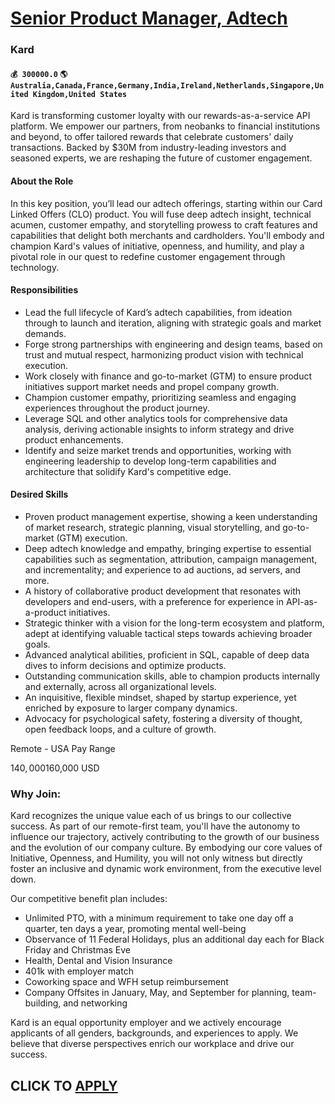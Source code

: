 # [Senior Product Manager, Adtech](https://www.remotewlb.com/apply/senior-product-manager-adtech-70952)  
### Kard  
#### `💰 300000.0` `🌎 Australia,Canada,France,Germany,India,Ireland,Netherlands,Singapore,United Kingdom,United States`  

Kard is transforming customer loyalty with our rewards-as-a-service API platform. We empower our partners, from neobanks to financial institutions and beyond, to offer tailored rewards that celebrate customers' daily transactions. Backed by $30M from industry-leading investors and seasoned experts, we are reshaping the future of customer engagement.

####  **About the Role**

In this key position, you’ll lead our adtech offerings, starting within our Card Linked Offers (CLO) product. You will fuse deep adtech insight, technical acumen, customer empathy, and storytelling prowess to craft features and capabilities that delight both merchants and cardholders. You'll embody and champion Kard's values of initiative, openness, and humility, and play a pivotal role in our quest to redefine customer engagement through technology.

####  **Responsibilities**

  * Lead the full lifecycle of Kard’s adtech capabilities, from ideation through to launch and iteration, aligning with strategic goals and market demands.
  * Forge strong partnerships with engineering and design teams, based on trust and mutual respect, harmonizing product vision with technical execution.
  * Work closely with finance and go-to-market (GTM) to ensure product initiatives support market needs and propel company growth.
  * Champion customer empathy, prioritizing seamless and engaging experiences throughout the product journey.
  * Leverage SQL and other analytics tools for comprehensive data analysis, deriving actionable insights to inform strategy and drive product enhancements.
  * Identify and seize market trends and opportunities, working with engineering leadership to develop long-term capabilities and architecture that solidify Kard's competitive edge.

####  **Desired Skills**

  * Proven product management expertise, showing a keen understanding of market research, strategic planning, visual storytelling, and go-to-market (GTM) execution.
  * Deep adtech knowledge and empathy, bringing expertise to essential capabilities such as segmentation, attribution, campaign management, and incrementality; and experience to ad auctions, ad servers, and more.
  * A history of collaborative product development that resonates with developers and end-users, with a preference for experience in API-as-a-product initiatives.
  * Strategic thinker with a vision for the long-term ecosystem and platform, adept at identifying valuable tactical steps towards achieving broader goals.
  * Advanced analytical abilities, proficient in SQL, capable of deep data dives to inform decisions and optimize products.
  * Outstanding communication skills, able to champion products internally and externally, across all organizational levels.
  * An inquisitive, flexible mindset, shaped by startup experience, yet enriched by exposure to larger company dynamics.
  * Advocacy for psychological safety, fostering a diversity of thought, open feedback loops, and a culture of growth.

Remote - USA Pay Range

$140,000$160,000 USD

### Why Join:

Kard recognizes the unique value each of us brings to our collective success. As part of our remote-first team, you'll have the autonomy to influence our trajectory, actively contributing to the growth of our business and the evolution of our company culture. By embodying our core values of Initiative, Openness, and Humility, you will not only witness but directly foster an inclusive and dynamic work environment, from the executive level down.

Our competitive benefit plan includes:

  * Unlimited PTO, with a minimum requirement to take one day off a quarter, ten days a year, promoting mental well-being
  * Observance of 11 Federal Holidays, plus an additional day each for Black Friday and Christmas Eve
  * Health, Dental and Vision Insurance
  * 401k with employer match
  * Coworking space and WFH setup reimbursement
  * Company Offsites in January, May, and September for planning, team-building, and networking

Kard is an equal opportunity employer and we actively encourage applicants of all genders, backgrounds, and experiences to apply. We believe that diverse perspectives enrich our workplace and drive our success.

  
## CLICK TO [APPLY](https://www.remotewlb.com/apply/senior-product-manager-adtech-70952)

